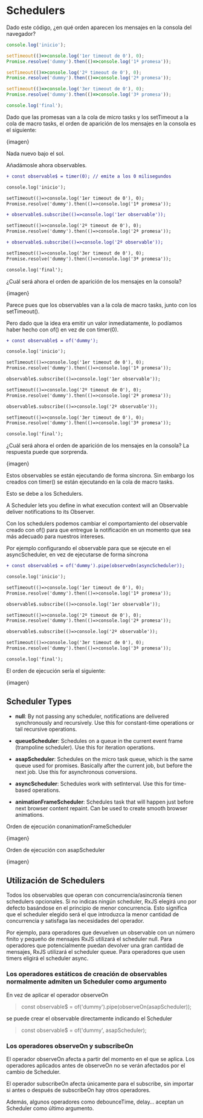 # Schedulers

Dado este código, ¿en qué orden aparecen los mensajes en la consola del navegador?

```js
console.log('inicio');

setTimeout(()=>console.log('1er timeout de 0'), 0);
Promise.resolve('dummy').then(()=>console.log('1ª promesa'));

setTimeout(()=>console.log('2º timeout de 0'), 0);
Promise.resolve('dummy').then(()=>console.log('2ª promesa'));

setTimeout(()=>console.log('3er timeout de 0'), 0);
Promise.resolve('dummy').then(()=>console.log('3ª promesa'));

console.log('final');
```

Dado que las promesas van a la cola de micro tasks y los setTimeout a la cola de macro tasks, el orden de aparición de los mensajes en la consola es el siguiente:

{imagen}

Nada nuevo bajo el sol. 

Añadámosle ahora observables.

```diff
+ const observable$ = timer(0); // emite a los 0 milisegundos

console.log('inicio');

setTimeout(()=>console.log('1er timeout de 0'), 0);
Promise.resolve('dummy').then(()=>console.log('1ª promesa'));

+ observable$.subscribe(()=>console.log('1er observable'));

setTimeout(()=>console.log('2º timeout de 0'), 0);
Promise.resolve('dummy').then(()=>console.log('2ª promesa'));

+ observable$.subscribe(()=>console.log('2º observable'));

setTimeout(()=>console.log('3er timeout de 0'), 0);
Promise.resolve('dummy').then(()=>console.log('3ª promesa'));

console.log('final');
```

¿Cuál será ahora el orden de aparición de los mensajes en la consola?

{imagen}

Parece pues que los observables van a la cola de macro tasks, junto con los setTimeout().

Pero dado que la idea era emitir un valor inmediatamente, lo podíamos haber hecho con of() en vez de con timer(0).

```diff
+ const observable$ = of('dummy');

console.log('inicio');

setTimeout(()=>console.log('1er timeout de 0'), 0);
Promise.resolve('dummy').then(()=>console.log('1ª promesa'));

observable$.subscribe(()=>console.log('1er observable'));

setTimeout(()=>console.log('2º timeout de 0'), 0);
Promise.resolve('dummy').then(()=>console.log('2ª promesa'));

observable$.subscribe(()=>console.log('2º observable'));

setTimeout(()=>console.log('3er timeout de 0'), 0);
Promise.resolve('dummy').then(()=>console.log('3ª promesa'));

console.log('final');
```

¿Cuál será ahora el orden de aparición de los mensajes en la consola? La respuesta puede que sorprenda.

{imagen}

Estos observables se están ejecutando de forma síncrona. Sin embargo los creados con timer() se están ejecutando en la cola de macro tasks.

Esto se debe a los Schedulers.

A Scheduler lets you define in what execution context will an Observable deliver notifications to its Observer.

Con los schedulers podemos cambiar el comportamiento del observable creado con of() para que entregue la notificación en un momento que sea más adecuado para nuestros intereses.

Por ejemplo configurando el observable para que se ejecute en el asyncScheduler, en vez de ejecutarse de forma síncrona

```diff
+ const observable$ = of('dummy').pipe(observeOn(asyncScheduler));

console.log('inicio');

setTimeout(()=>console.log('1er timeout de 0'), 0);
Promise.resolve('dummy').then(()=>console.log('1ª promesa'));

observable$.subscribe(()=>console.log('1er observable'));

setTimeout(()=>console.log('2º timeout de 0'), 0);
Promise.resolve('dummy').then(()=>console.log('2ª promesa'));

observable$.subscribe(()=>console.log('2º observable'));

setTimeout(()=>console.log('3er timeout de 0'), 0);
Promise.resolve('dummy').then(()=>console.log('3ª promesa'));

console.log('final');
```

El orden de ejecución sería el siguiente:

{imagen}

## Scheduler Types


- **null**: By not passing any scheduler, notifications are delivered synchronously and recursively. Use this for constant-time operations or tail recursive operations.

- **queueScheduler**: Schedules on a queue in the current event frame (trampoline scheduler). Use this for iteration operations.

- **asapScheduler**: Schedules on the micro task queue, which is the same queue used for promises. Basically after the current job, but before the next job. Use this for asynchronous conversions.

- **asyncScheduler**: Schedules work with setInterval. Use this for time-based operations.

- **animationFrameScheduler**: Schedules task that will happen just before next browser content repaint. Can be used to create smooth browser animations.

Orden de ejecución conanimationFrameScheduler

{imagen}

Orden de ejecución con asapScheduler

{imagen}
 

## Utilización de Schedulers

Todos los observables que operan con concurrencia/asincronía tienen schedulers opcionales. Si no indicas ningún scheduler, RxJS elegirá uno por defecto basándose en el principio de menor concurrencia. Esto significa que el scheduler elegido será el que introduzca la menor cantidad de concurrencia y satisfaga las necesidades del operador.

Por ejemplo, para operadores que devuelven un observable con un número finito y pequeño de mensajes RxJS utilizará el scheduler null. Para operadores que potencialmente puedan devolver una gran cantidad de mensajes, RxJS utilizará el scheduler queue. Para operadores que usen timers eligirá el scheduler async.

### Los operadores estáticos de creación de observables normalmente admiten un Scheduler como argumento

En vez de aplicar el operador observeOn

> const observable$ = of('dummy').pipe(observeOn(asapScheduler));

se puede crear el observable directamente indicando el Scheduler

> const observable$ = of('dummy', asapScheduler);

### Los operadores observeOn y subscribeOn

El operador observeOn afecta a partir del momento en el que se aplica. Los operadores aplicados antes de observeOn no se verán afectados por el cambio de Scheduler.

El operador subscribeOn afecta únicamente para el subscribe, sin importar si antes o después de subscribeOn hay otros operadores. 

Además, algunos operadores como debounceTime, delay… aceptan un Scheduler como último argumento.